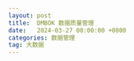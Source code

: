 ```yaml
---
layout: post
title:  DMBOK 数据质量管理
date:   2024-03-27 00:00:00 +0800
categories: 数据管理
tag: 大数据
---
```


